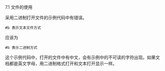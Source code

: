 7.1 文件的使用

采用二进制打开文件的示例代码中有错误。

```
#b 表示文本文件方式
```

应该为

```
#b 表示二进制方式
```

这个示例代码中，打开的文件中有中文，会有示例中的不可读的字符出现。如果文档都是英文字母，用二进制格式打开和文本打开显示一样。
